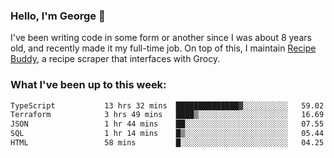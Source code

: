 ### Hello, I'm George 👋

I've been writing code in some form or another since I was about 8 years old, and recently made it my full-time job. On top of this, I maintain [Recipe Buddy](https://github.com/georgegebbett/recipe-buddy), a recipe scraper that interfaces with Grocy.  

<!--
**georgegebbett/georgegebbett** is a ✨ _special_ ✨ repository because its `README.md` (this file) appears on your GitHub profile.

Here are some ideas to get you started:

- 🔭 I’m currently working on ...
- 🌱 I’m currently learning ...
- 👯 I’m looking to collaborate on ...
- 🤔 I’m looking for help with ...
- 💬 Ask me about ...
- 📫 How to reach me: ...
- 😄 Pronouns: ...
- ⚡ Fun fact: ...
-->

### What I've been up to this week:
<!--START_SECTION:waka-->

```txt
TypeScript           13 hrs 32 mins  ██████████████▓░░░░░░░░░░   59.02 %
Terraform            3 hrs 49 mins   ████▒░░░░░░░░░░░░░░░░░░░░   16.69 %
JSON                 1 hr 44 mins    ██░░░░░░░░░░░░░░░░░░░░░░░   07.55 %
SQL                  1 hr 14 mins    █▒░░░░░░░░░░░░░░░░░░░░░░░   05.44 %
HTML                 58 mins         █░░░░░░░░░░░░░░░░░░░░░░░░   04.25 %
```

<!--END_SECTION:waka-->
